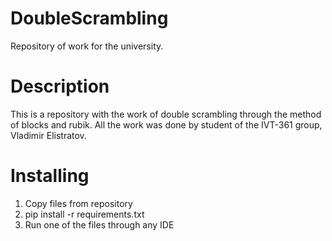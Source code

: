 # DoubleScrambling
Repository of work for the university.

# Description
This is a repository with the work of double scrambling through the method of blocks and rubik.
All the work was done by student of the IVT-361 group, Vladimir Elistratov.

# Installing
1. Copy files from repository
2. pip install -r requirements.txt
3. Run one of the files through any IDE
